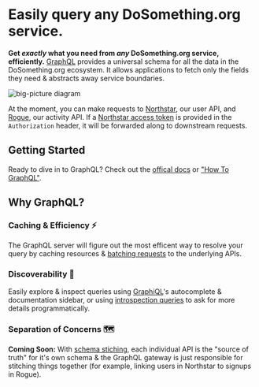 # Easily query any DoSomething.org service.

__Get *exactly* what you need from *any* DoSomething.org service, efficiently.__ [GraphQL](http://graphql.org) provides a universal schema for all the data in the DoSomething.org ecosystem. It allows applications to fetch only the fields they need & abstracts away service boundaries.

![big-picture diagram](https://user-images.githubusercontent.com/583202/33576357-7bca1674-d90d-11e7-946d-83928f4807d6.png)

At the moment, you can make requests to [Northstar](https://github.com/dosomething/northstar), our user API, and [Rogue](https://github.com/dosomething/rogue), our activity API. If a [Northstar access token](https://github.com/DoSomething/northstar/blob/dev/documentation/authentication.md) is provided in the `Authorization` header, it will be forwarded along to downstream requests.

## Getting Started
Ready to dive in to GraphQL? Check out the [offical docs](http://graphql.org) or ["How To GraphQL"](https://www.howtographql.com).

## Why GraphQL?
### Caching & Efficiency ⚡️
The GraphQL server will figure out the most efficent way to resolve your query by caching resources & [batching requests](https://github.com/facebook/dataloader) to the underlying APIs.

### Discoverability 🔭
Easily explore & inspect queries using [GraphiQL](/explore)'s autocomplete & documentation sidebar, or using [introspection queries](http://graphql.org/learn/introspection/) to ask for more details programmatically.

### Separation of Concerns 🗺
__Coming Soon:__ With [schema stiching](https://www.apollographql.com/docs/graphql-tools/schema-stitching.html), each individual API is the "source of truth" for it's own schema & the GraphQL gateway is just responsible for stitching things together (for example, linking users in Northstar to signups in Rogue).
